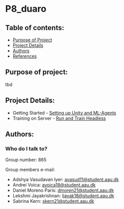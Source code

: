 # P8_duaro

## Table of contents:

- [Purpose of Project](#Purpose-Started)
- [Project Details](#Project-Details)
- [Authors](#Authors)
- [References](#References)

## Purpose of project:

tbd


## Project Details: 
* Getting Started - [Setting up Unity and ML-Agents](docs/GettingStarted/GettingStarted.md)
* Training on Server - [Run and Train Headless](docs/Run-Headless-Training/Run-Headless-Training.md)

## Authors:

### Who do I talk to? ###

Group number: 865

Group members e-mail:
* Adshya Vasudavan Iyer: avasud11@student.aau.dk
* Andrei Voica: avoica18@student.aau.dk
* Daniel Moreno París: dmoren21@student.aau.dk
* Lekshmi Jayakrishnan: ljayak18@student.aau.dk
* Sabrina Kern: skern21@student.aau.dk
